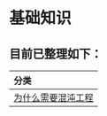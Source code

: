 # 基础知识

## 目前已整理如下：
|分类|
| :------ |
|[为什么需要混沌工程](src/main/java/com/xiu/fastsysdesign/chaos/chaosele/whychaos/README.MD)|